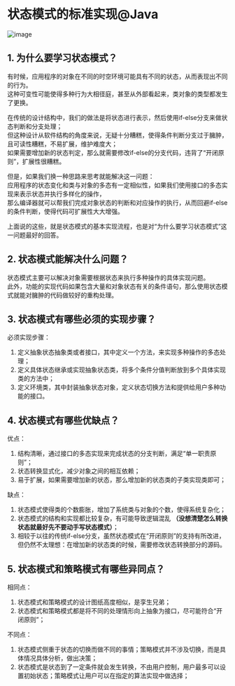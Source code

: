 # 状态模式的标准实现@Java
![image](https://user-images.githubusercontent.com/64548919/131494889-f9aad15b-06ad-4281-9340-99c047f9fe15.png)
## 1. 为什么要学习状态模式？
有时候，应用程序的对象在不同的时空环境可能具有不同的状态，从而表现出不同的行为。       
这种可变性可能使得多种行为大相径庭，甚至从外部看起来，类对象的类型都发生了更换。        

在传统的设计结构中，我们的做法是将状态进行表示，然后使用if-else分支来做状态判断和分支处理；       
但这种设计从软件结构的角度来说，无疑十分糟糕，使得条件判断分支过于臃肿，且可读性糟糕，不易扩展，维护难度大；           
如果需要增加新的状态判定，那么就需要修改if-else的分支代码，违背了“开闭原则”，扩展性很糟糕。       

但是，如果我们换一种思路来思考就能解决这一问题：                
应用程序的状态变化和类与对象的多态有一定相似性，如果我们使用接口的多态实现来表示状态并执行多样化的操作，            
那么编译器就可以帮我们完成对象状态的判断和对应操作的执行，从而回避if-else的条件判断，使得代码可扩展性大大增强。

上面说的这些，就是状态模式的基本实现流程，也是对“为什么要学习状态模式”这一问题最好的回答。

## 2. 状态模式能解决什么问题？
状态模式主要可以解决对象需要根据状态来执行多种操作的具体实现问题。       
此外，功能的实现代码如果包含大量和对象状态有关的条件语句，那么使用状态模式就能对臃肿的代码做较好的重构处理。      

## 3. 状态模式有哪些必须的实现步骤？
必须实现步骤：      
1. 定义抽象状态抽象类或者接口，其中定义一个方法，来实现多种操作的多态处理；       
2. 定义具体状态继承或实现抽象状态类，将多个条件分值判断放到多个具体实现类的方法中；        
3. 定义环境类，其中封装抽象状态对象，定义状态切换方法和提供给用户多种功能的接口。       

## 4. 状态模式有哪些优缺点？
优点：       
1. 结构清晰，通过接口的多态实现来完成状态的分支判断，满足“单一职责原则”；         
2. 状态转换显式化，减少对象之间的相互依赖；       
3. 易于扩展，如果需要增加新的状态，那么增加新的状态类的子类实现类即可；         

缺点：      
1. 状态模式使得类的个数膨胀，增加了系统类与对象的个数，使得系统复杂化；        
2. 状态模式的结构和实现都比较复杂，有可能导致逻辑混乱 **（没想清楚怎么转换状态就最好先不要动手写状态模式）**；
3. 相较于以往的传统if-else分支，虽然状态模式在“开闭原则”的支持有所改进，但仍然不太理想：在增加新的状态类的时候，需要修改状态转换部分的源码。      


## 5. 状态模式和策略模式有哪些异同点？
相同点：        
1. 状态模式和策略模式的设计图纸高度相似，是孪生兄弟；         
2. 状态模式和策略模式都是将不同的处理情形向上抽象为接口，尽可能符合“开闭原则”；      

不同点：        
1. 状态模式侧重于状态的切换而做不同的事情；策略模式并不涉及切换，而是具体情况具体分析，做出决策；         
2. 状态模式是状态到了一定条件就会发生转换，不由用户控制，用户最多可以设置初始状态；策略模式让用户可以在指定的算法实现中做选择；       
